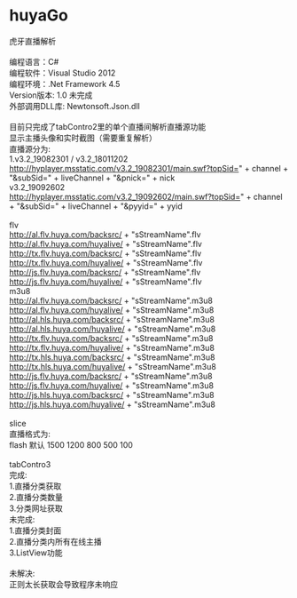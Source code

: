 # huyaGo
虎牙直播解析</br>
</br>
编程语言：C#</br>
编程软件：Visual Studio 2012</br>
编程环境：.Net Framework 4.5</br>
Version版本: 1.0 未完成</br>
外部调用DLL库: Newtonsoft.Json.dll</br>
</br>
目前只完成了tabContro2里的单个直播间解析直播源功能</br>
显示主播头像和实时截图（需要重复解析）</br>
直播源分为:</br>
1.v3.2_19082301 / v3.2_18011202</br>
http://hyplayer.msstatic.com/v3.2_19082301/main.swf?topSid=" + channel + "&subSid=" + liveChannel + "&pnick=" + nick</br>
v3.2_19092602</br>
http://hyplayer.msstatic.com/v3.2_19092602/main.swf?topSid=" + channel + "&subSid=" + liveChannel + "&pyyid=" + yyid</br>
</br>
flv</br>
http://al.flv.huya.com/backsrc/ + "sStreamName".flv</br>
http://al.flv.huya.com/huyalive/ + "sStreamName".flv</br>
http://tx.flv.huya.com/backsrc/ + "sStreamName".flv</br>
http://tx.flv.huya.com/huyalive/ + "sStreamName".flv</br>
http://js.flv.huya.com/backsrc/ + "sStreamName".flv</br>
http://js.flv.huya.com/huyalive/ + "sStreamName".flv</br>
m3u8</br>
http://al.flv.huya.com/backsrc/ + "sStreamName".m3u8</br>
http://al.flv.huya.com/huyalive/ + "sStreamName".m3u8</br>
http://al.hls.huya.com/backsrc/ + "sStreamName".m3u8</br>
http://al.hls.huya.com/huyalive/ + "sStreamName".m3u8</br>
http://tx.flv.huya.com/backsrc/ + "sStreamName".m3u8</br>
http://tx.flv.huya.com/huyalive/ + "sStreamName".m3u8</br>
http://tx.hls.huya.com/backsrc/ + "sStreamName".m3u8</br>
http://tx.hls.huya.com/huyalive/ + "sStreamName".m3u8</br>
http://js.flv.huya.com/backsrc/ + "sStreamName".m3u8</br>
http://js.flv.huya.com/huyalive/ + "sStreamName".m3u8</br>
http://js.hls.huya.com/backsrc/ + "sStreamName".m3u8</br>
http://js.hls.huya.com/huyalive/ + "sStreamName".m3u8</br>
</br>
slice
</br>
直播格式为:</br>
flash 默认 1500 1200 800 500 100</br>
</br>
tabContro3</br>
完成: </br>
1.直播分类获取</br>
2.直播分类数量</br>
3.分类网址获取</br>
未完成:</br>
1.直播分类封面</br>
2.直播分类内所有在线主播</br>
3.ListView功能</br>
</br>
未解决:</br>
正则太长获取会导致程序未响应
